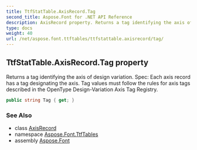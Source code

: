 ```yaml
---
title: TtfStatTable.AxisRecord.Tag
second_title: Aspose.Font for .NET API Reference
description: AxisRecord property. Returns a tag identifying the axis of design variation. Spec Each axis record has a tag designating the axis. Tag values must follow the rules for axis tags described in the OpenType DesignVariation Axis Tag Registry
type: docs
weight: 40
url: /net/aspose.font.ttftables/ttfstattable.axisrecord/tag/
---
```

## TtfStatTable.AxisRecord.Tag property

Returns a tag identifying the axis of design variation. Spec: Each axis record has a tag designating the axis. Tag values must follow the rules for axis tags described in the OpenType Design-Variation Axis Tag Registry.

```csharp
public string Tag { get; }
```

### See Also

* class [AxisRecord](../)
* namespace [Aspose.Font.TtfTables](../../../aspose.font.ttftables/)
* assembly [Aspose.Font](../../../)


